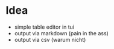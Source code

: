 # Idea
- simple table editor in tui
- output via markdown (pain in the ass)
- output via csv (warum nicht)
